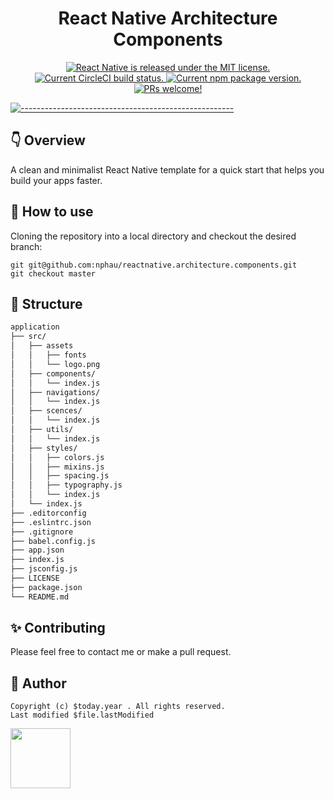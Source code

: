 <h1 align="center"> React Native Architecture Components </h1>

<p align="center">
  <a href="https://github.com/facebook/react-native/blob/HEAD/LICENSE">
    <img src="https://img.shields.io/badge/license-MIT-blue.svg" alt="React Native is released under the MIT license." />
  </a>
  <a href="https://circleci.com/gh/facebook/react-native">
    <img src="https://circleci.com/gh/facebook/react-native.svg?style=shield" alt="Current CircleCI build status." />
  </a>
  <a href="https://www.npmjs.org/package/react-native">
    <img src="https://img.shields.io/npm/v/react-native?color=brightgreen&label=npm%20package" alt="Current npm package version." />
  </a>
  <a href="https://reactnative.dev/docs/contributing">
    <img src="https://img.shields.io/badge/PRs-welcome-brightgreen.svg" alt="PRs welcome!" />
  </a>
</p>

[![-----------------------------------------------------](https://raw.githubusercontent.com/andreasbm/readme/master/assets/lines/colored.png)](#table-of-contents)

## 👇 Overview
A clean and minimalist React Native template for a quick start that helps you build your apps faster.

## 🚀 How to use

Cloning the repository into a local directory and checkout the desired branch:

```
git git@github.com:nphau/reactnative.architecture.components.git
git checkout master
```
## 🧱 Structure


```bash
application
├── src/
│   ├── assets
│   │   ├── fonts
│   │   └── logo.png
│   ├── components/
│   │   └── index.js
│   ├── navigations/
│   │   └── index.js
│   ├── scences/
│   │   └── index.js
│   ├── utils/
│   │   └── index.js
│   ├── styles/
│   │   ├── colors.js
│   │   ├── mixins.js
│   │   ├── spacing.js
│   │   ├── typography.js
│   │   └── index.js
│   └── index.js
├── .editorconfig
├── .eslintrc.json
├── .gitignore
├── babel.config.js
├── app.json
├── index.js
├── jsconfig.js
├── LICENSE
├── package.json
└── README.md
```
## ✨ Contributing
Please feel free to contact me or make a pull request.

## 👀 Author

``` Created by $username on $today
Copyright (c) $today.year . All rights reserved.
Last modified $file.lastModified
```
<p>
    <a href="https://nphau.medium.com/" target="_blank">
    <img src="https://avatars2.githubusercontent.com/u/13111806?s=400&u=f09b6160dbbe2b7eeae0aeb0ab4efac0caad57d7&v=4" width="96" height="96">
    </a>
</p>